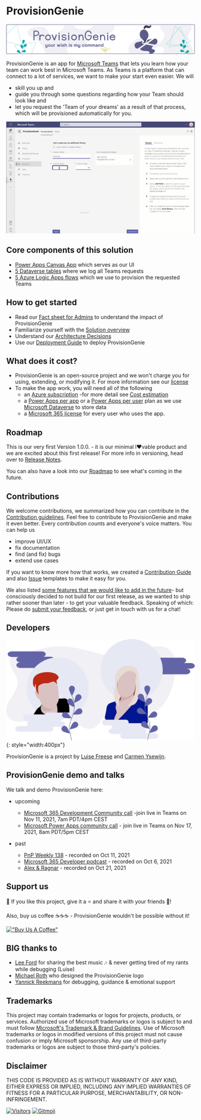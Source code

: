 # ProvisionGenie

![Genie Header image](media/index/Genie_Header.png)

ProvisionGenie is an app for [Microsoft Teams](https://www.microsoft.com/microsoft-teams/group-chat-software) that lets you learn how your team can work best in Microsoft Teams. As Teams is a platform that can connect to a lot of services, we want to make your start even easier. We will

- skill you up and
- guide you through some questions regarding how your Team should look like and
- let you request the 'Team of your dreams' as a result of that process, which will be provisioned automatically for you.

![Walkthrough](media/index/walkthrough.gif)

## Core components of this solution

- [Power Apps Canvas App](corecomponents/canvasapp.md) which serves as our UI
- [5 Dataverse tables](corecomponents/logicapps.md#solution-overview) where we log all Teams requests
- [5 Azure Logic Apps flows](corecomponents/logicapps.md) which we use to provision the requested Teams

## How to get started

- Read our [Fact sheet for Admins](adminfactsheet.md) to understand the impact of ProvisionGenie
- Familiarize yourself with the [Solution overview](corecomponents/logicapps.md#solution-overview)
- Understand our [Architecture Decisions](architecturedecisions.md)
- Use our [Deployment Guide](deploymentguide) to deploy ProvisionGenie

## What does it cost?

- ProvisionGenie is an open-source project and we won't charge you for using, extending, or modifying it. For more information see our [license](https://github.com/ProvisionGenie/ProvisionGenie/blob/main/LICENSE.md)
- To make the app work, you will need all of the following
  - an [Azure subscription](https://azure.microsoft.com/) -for more detail see [Cost estimation](costestimation.md)
  - a [Power Apps per app](https://powerapps.microsoft.com/pricing/) or a [Power Apps per user](https://powerapps.microsoft.com/pricing/) plan as we use [Microsoft Dataverse](https://powerplatform.microsoft.com/dataverse/) to store data
  - a [Microsoft 365 license](https://www.microsoft.com/microsoft-365/business/compare-all-microsoft-365-business-products) for every user who uses the app.

## Roadmap

This is our very first Version 1.0.0. - it is our minimal l♥vable product and we are excited about this first release! For more info in versioning, head over to [Release Notes](about/releasenotes.md).

You can also have a look into our [Roadmap](about/roadmap.md) to see what's coming in the future.

## Contributions

We welcome contributions, we summarized how you can contribute in the [Contribution guidelines](https://github.com/ProvisionGenie/ProvisionGenie/blob/main/CONTRIBUTING.md). Feel free to contribute to ProvisionGenie and make it even better. Every contribution counts and everyone's voice matters. You can help us

- improve UI/UX
- fix documentation
- find (and fix) bugs
- extend use cases

If you want to know more how that works, we created a [Contribution Guide](https://github.com/ProvisionGenie/ProvisionGenie/blob/main/CONTRIBUTING.md) and also [Issue](https://github.com/ProvisionGenie/ProvisionGenie/issues/new/choose) templates to make it easy for you.

We also listed [some features that we would like to add in the future](https://github.com/ProvisionGenie/ProvisionGenie/issues)- but consciously decided to not build for our first release, as we wanted to ship rather sooner than later - to get your valuable feedback. Speaking of which: Please do [submit your feedback](https://github.com/ProvisionGenie/ProvisionGenie/issues/new?assignees=&labels=&template=feedback.md&title=), or just get in touch with us for a chat!

## Developers

![Carmen and Luise](media/index/Carmen_Luise.png){: style="width:400px"}

ProvisionGenie is a project by [Luise Freese](https://m365princess.com) and [Carmen Ysewijn](https://digipersonal.com/).

## ProvisionGenie demo and talks

We talk and demo ProvisionGenie here:

- upcoming
    - [Microsoft 365 Development Community call](https://teams.microsoft.com/dl/launcher/launcher.html?url=%2F_%23%2Fl%2Fmeetup-join%2F19%3Ameeting_YzgzNTJiY2UtNDM5Yy00M2ZhLThiZjUtY2I4YzUzZWJhZDRj%40thread.v2%2F0%3Fcontext%3D%257b%2522Tid%2522%253a%252272f988bf-86f1-41af-91ab-2d7cd011db47%2522%252c%2522Oid%2522%253a%2522c020fb57-b23c-429c-b737-f11fd0105f30%2522%257d%26anon%3Dtrue&type=meetup-join&deeplinkId=02983e9b-e09b-496b-8615-1cd472acbe00&directDl=true&msLaunch=true&enableMobilePage=true&suppressPrompt=true) -join live in Teams on Nov 11, 2021, 7am PDT/4pm CEST
    - [Microsoft Power Apps community call](https://teams.microsoft.com/dl/launcher/launcher.html?url=%2F_%23%2Fl%2Fmeetup-join%2F19%3Ameeting_ZGE5ZTY5MTktOWZlYy00ZjAyLWFiNDQtZTg3NzdlYjhhMTFj%40thread.v2%2F0%3Fcontext%3D%257b%2522Tid%2522%253a%252272f988bf-86f1-41af-91ab-2d7cd011db47%2522%252c%2522Oid%2522%253a%2522540c9970-5177-4f5d-b068-f68c512988fa%2522%257d%26anon%3Dtrue&type=meetup-join&deeplinkId=1438e6f8-adbb-4f81-8791-1152d57e72fa&directDl=true&msLaunch=true&enableMobilePage=true&suppressPrompt=true) - join live in Teams on Nov 17, 2021, 8am PDT/5pm CEST

- past
    - [PnP Weekly 138](https://www.youtube.com/watch?v=tFg1NJ_O7ag) - recorded on Oct 11, 2021
    - [Microsoft 365 Developer podcast](https://www.m365devpodcast.com/e/building-a-solution-with-low-code-tools-with-carmen-ysewijn-and-luise-freese/) - recorded on Oct 6, 2021
    -  [Alex & Ragnar](https://www.youtube.com/watch?v=PPcmIAHA3kg) - recorded on Oct 21, 2021

## Support us

💖 If you like this project, give it a ⭐ and share it with your friends 🙏!

Also, buy us coffee ☕☕☕ - ProvisionGenie wouldn't be possible without it!

[!["Buy Us A Coffee"](https://www.buymeacoffee.com/assets/img/custom_images/orange_img.png)](https://www.buymeacoffee.com/mG3ghJC)

## BIG thanks to

- [Lee Ford](https://twitter.com/lee_ford) for sharing the best music 🎶 & never getting tired of my rants while debugging (Luise)
- [Michael Roth](https://twitter.com/MichaelRoth42) who designed the ProvisionGenie logo
- [Yannick Reekmans](https://twitter.com/YannickReekmans) for debugging, guidance & emotional support

## Trademarks

This project may contain trademarks or logos for projects, products, or services. Authorized use of Microsoft trademarks or logos is subject to and must follow [Microsoft's Trademark & Brand Guidelines](https://www.microsoft.com/legal/intellectualproperty/trademarks). Use of Microsoft trademarks or logos in modified versions of this project must not cause confusion or imply Microsoft sponsorship. Any use of third-party trademarks or logos are subject to those third-party's policies.

## Disclaimer

THIS CODE IS PROVIDED AS IS WITHOUT WARRANTY OF ANY KIND, EITHER EXPRESS OR IMPLIED, INCLUDING ANY IMPLIED WARRANTIES OF FITNESS FOR A PARTICULAR PURPOSE, MERCHANTABILITY, OR NON-INFRINGEMENT.

[![Visitors](https://api.visitorbadge.io/api/combined?path=https%3A%2F%2Fgithub.com%2Fprovisiongenie%2Fprovisiongenie&label=Genie-Fans&countColor=%236264a7&style=flat-square)](https://visitorbadge.io/status?path=https%3A%2F%2Fgithub.com%2Fprovisiongenie%2Fprovisiongenie) <a href="https://gitmoji.dev">
<img src="https://img.shields.io/badge/gitmoji-%20😜%20😍-FFDD67.svg?style=flat-square" alt="Gitmoji">
</a>
